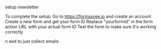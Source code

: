 setup newsletter

To complete the setup:
Go to https://formspree.io and create an account
Create a new form and get your form ID
Replace "yourformid" in the form action URL with your actual form ID
Test the form to make sure it's working correctly


n eed to just collect emails